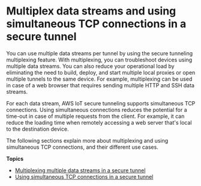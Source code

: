 # Multiplex data streams and using simultaneous TCP connections in a secure tunnel<a name="multiplexing"></a>

You can use multiple data streams per tunnel by using the secure tunneling multiplexing feature\. With multiplexing, you can troubleshoot devices using multiple data streams\. You can also reduce your operational load by eliminating the need to build, deploy, and start multiple local proxies or open multiple tunnels to the same device\. For example, multiplexing can be used in case of a web browser that requires sending multiple HTTP and SSH data streams\.

For each data stream, AWS IoT secure tunneling supports simultaneous TCP connections\. Using simultaneous connections reduces the potential for a time\-out in case of multiple requests from the client\. For example, it can reduce the loading time when remotely accessing a web server that's local to the destination device\.

The following sections explain more about multiplexing and using simultaneous TCP connections, and their different use cases\.

**Topics**
+ [Multiplexing multiple data streams in a secure tunnel](multiplexing-multiple-streams.md)
+ [Using simultaneous TCP connections in a secure tunnel](multiplexing-simultaenous-tcp.md)